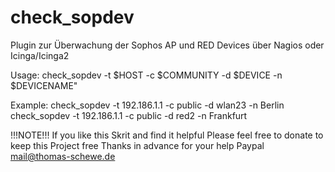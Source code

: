 # check_sopdev
Plugin zur Überwachung der Sophos AP und RED Devices über Nagios oder Icinga/Icinga2

Usage:
check_sopdev -t \$HOST -c \$COMMUNITY -d \$DEVICE -n \$DEVICENAME"

Example:
check_sopdev -t 192.186.1.1 -c public -d wlan23 -n Berlin
check_sopdev -t 192.186.1.1 -c public -d red2 -n Frankfurt

!!!NOTE!!!
If you like this Skrit and find it helpful
Please feel free to donate to keep this Project free
Thanks in advance for your help
Paypal mail@thomas-schewe.de
